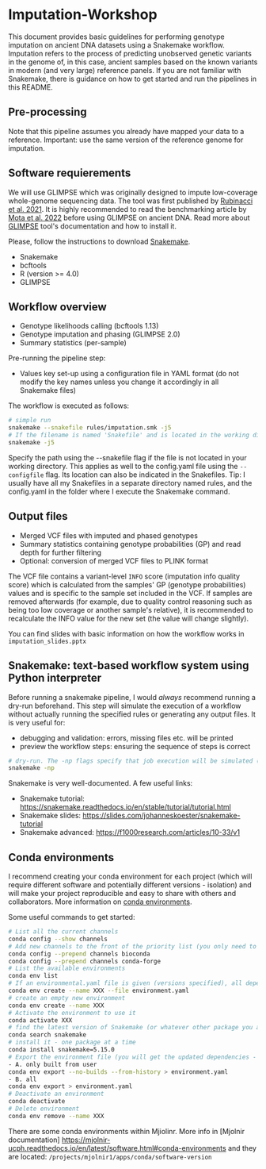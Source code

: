 # Imputation-Workshop

This document provides basic guidelines for performing genotype imputation on ancient DNA datasets using a Snakemake workflow. Imputation refers to the process of predicting unobserved genetic variants in the genome of, in this case, ancient samples based on the known variants in modern (and very large) reference panels. If you are not familiar with Snakemake, there is guidance on how to get started and run the pipelines in this README.

## Pre-processing 

Note that this pipeline assumes you already have mapped your data to a reference. Important: use the same version of the reference genome for imputation. 

## Software requierements 

We will use GLIMPSE which was originally designed to impute low-coverage whole-genome sequencing data. The tool was first published by [Rubinacci et al. 2021](https://www.nature.com/articles/s41588-020-00756-0). It is highly recommended to read the benchmarking article by [Mota et al. 2022](https://www.nature.com/articles/s41467-023-39202-0) before using GLIMPSE on ancient DNA. Read more about [GLIMPSE](https://odelaneau.github.io/GLIMPSE) tool's documentation and how to install it.

Please, follow the instructions to download [Snakemake](https://snakemake.readthedocs.io/en/stable/getting_started/installation.html). 

- Snakemake 
- bcftools
- R (version >= 4.0)
- GLIMPSE

## Workflow overview
- Genotype likelihoods calling (bcftools 1.13)
- Genotype imputation and phasing (GLIMPSE 2.0)
- Summary statistics (per-sample)

Pre-running the pipeline step:
- Values key set-up using a configuration file in YAML format (do not modify the key names unless you change it accordingly in all Snakemake files)

The workflow is executed as follows:

```bash
# simple run 
snakemake --snakefile rules/imputation.smk -j5
# If the filename is named 'Snakefile' and is located in the working directory you don't have to provide the name 
snakemake -j5
```
Specify the path using the --snakefile flag if the file is not located in your working directory. This applies as well to the config.yaml file using the ```--configfile``` flag. Its location can also be indicated in the Snakefiles. Tip: I usually have all my Snakefiles in a separate directory named rules, and the config.yaml in the folder where I execute the Snakemake command. 

## Output files
- Merged VCF files with imputed and phased genotypes
- Summary statistics containing genotype probabilities (GP) and read depth for further filtering
- Optional: conversion of merged VCF files to PLINK format

The VCF file contains a variant-level ```INFO``` score (imputation info quality score) which is calculated from the samples' GP (genotype probabilities) values and is specific to the sample set included in the VCF. If samples are removed afterwards (for example, due to quality control reasoning such as being too low coverage or another sample's relative), it is recommended to recalculate the INFO value for the new set (the value will change slightly). 

You can find slides with basic information on how the workflow works in ```imputation_slides.pptx```

## Snakemake: text-based workflow system using Python interpreter

Before running a snakemake pipeline, I would *always* recommend running a dry-run beforehand. This step will simulate the execution of a workflow without actually running the specified rules or generating any output files. It is very useful for:
- debugging and validation: errors, missing files etc. will be printed
- preview the workflow steps: ensuring the sequence of steps is correct
  
```bash
# dry-run. The -np flags specify that job execution will be simulated (-n) and the individual rule commands printed (-p). This is very useful to 
snakemake -np 
```
Snakemake is very well-documented. A few useful links:
- Snakemake tutorial: https://snakemake.readthedocs.io/en/stable/tutorial/tutorial.html
- Snakemake slides: https://slides.com/johanneskoester/snakemake-tutorial 
- Snakemake advanced: https://f1000research.com/articles/10-33/v1

## Conda environments

I recommend creating your conda environment for each project (which will require different software and potentially different versions - isolation) and will make your project reproducible and easy to share with others and collaborators. More information on [conda environments](https://docs.conda.io/projects/conda/en/latest/user-guide/index.html). 

Some useful commands to get started:

```bash
# List all the current channels
conda config --show channels
# Add new channels to the front of the priority list (you only need to do this once)
conda config --prepend channels bioconda
conda config --prepend channels conda-forge
# List the available environments
conda env list
# If an environmental.yaml file is given (versions specified), all dependencies and packages can be installed in a new env as follows: 
conda env create --name XXX --file environment.yaml
# create an empty new environment
conda env create --name XXX
# Activate the environment to use it
conda activate XXX
# find the latest version of Snakemake (or whatever other package you are interested in)
conda search snakemake
# install it - one package at a time
conda install snakemake=5.15.0
# Export the environment file (you will get the updated dependencies - if you had installed new ones after the creation of the env)
- A. only built from user
conda env export --no-builds --from-history > environment.yaml
- B. all
conda env export > environment.yaml
# Deactivate an environment
conda deactivate
# Delete environment
conda env remove --name XXX
```
There are some conda environments within Mjiolinr. More info in [Mjolnir documentation] https://mjolnir-ucph.readthedocs.io/en/latest/software.html#conda-environments and they are located: ```/projects/mjolnir1/apps/conda/software-version```
